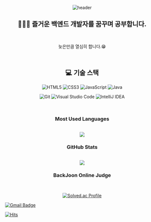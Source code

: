 <div align = " center ">
  
  ![header](https://capsule-render.vercel.app/api?type=slice&color=45615c&height=200&section=header&text=코리%20cori&fontSize=50&fontAlign=85&rotate=-347&fontAlignY=40&fontColor=FFFFFF&animation=fadeIn)
  
  ## 👩🏻‍💻 즐거운 백엔드 개발자를 꿈꾸며 공부합니다.
  
  <br/>

  늦은만큼 열심히 합니다.😁
  
  <br/>
  
  
  ## 💻 기술 스택
  ![HTML5](https://img.shields.io/badge/HTML5-E34F26.svg?&style=for-the-badge&logo=HTML5&logoColor=white)
  ![CSS3](https://img.shields.io/badge/CSS3-1572B6.svg?&style=for-the-badge&logo=CSS3&logoColor=white)
  ![JavaScript](https://img.shields.io/badge/JavaScript-F7DF1E.svg?&style=for-the-badge&logo=JavaScript&logoColor=white)
  ![Java](https://img.shields.io/badge/JAVA-007396?style=for-the-badge&logo=java&logoColor=white)

  ![Git](https://img.shields.io/badge/Git-F05032.svg?&style=for-the-badge&logo=Git&logoColor=white)
  ![Visual Studio Code](https://img.shields.io/badge/Visual%20Studio%20Code-007ACC.svg?&style=for-the-badge&logo=Visual%20Studio%20Code&logoColor=white)
  ![IntelliJ IDEA](https://img.shields.io/badge/IntelliJ%20idea-000000.svg?&style=for-the-badge&logo=intellijidea&logoColor=white)

  <br/>
  
  ### Most Used Languages

  <br/>
  
  <img src="https://github-readme-stats.vercel.app/api/top-langs/?username=C0ribo&layout=compact&theme=buefy">

  <br/>

  ### GitHub Stats

  <br/>

  <img src="https://github-readme-stats.vercel.app/api?username=C0ribo&show_icons=true&theme=buefy">

  <br/>

  ### BackJoon Online Judge

  <br/>
  
  [![Solved.ac Profile](http://mazassumnida.wtf/api/v2/generate_badge?boj=cowldbs1022)](https://solved.ac/cowldbs1022)
  

</div>


[![Gmail Badge](https://img.shields.io/badge/Gmail-d14836?style=flat-square&logo=Gmail&logoColor=white&link=mailto:dmsry1022@gmail.com)](mailto:dmsry1022@gmail.com)

[![Hits](https://hits.seeyoufarm.com/api/count/incr/badge.svg?url=https%3A%2F%2Fgithub.com%2FC0ribo&count_bg=%23420279&title_bg=%23BEA7E6&icon=&icon_color=%23E7E7E7&title=hits&edge_flat=false)](https://hits.seeyoufarm.com)

